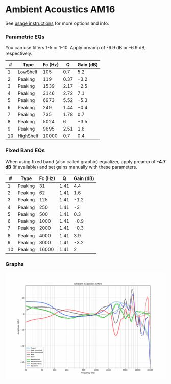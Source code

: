 # Ambient Acoustics AM16
See [usage instructions](https://github.com/jaakkopasanen/AutoEq#usage) for more options and info.

### Parametric EQs
You can use filters 1-5 or 1-10. Apply preamp of -6.9 dB or -6.9 dB, respectively.

|   # | Type      |   Fc (Hz) |    Q |   Gain (dB) |
|-----|-----------|-----------|------|-------------|
|   1 | LowShelf  |       105 | 0.7  |         5.2 |
|   2 | Peaking   |       119 | 0.37 |        -3.2 |
|   3 | Peaking   |      1539 | 2.17 |        -2.5 |
|   4 | Peaking   |      3146 | 2.72 |         7.1 |
|   5 | Peaking   |      6973 | 5.52 |        -5.3 |
|   6 | Peaking   |       249 | 1.44 |        -0.4 |
|   7 | Peaking   |       735 | 1.78 |         0.7 |
|   8 | Peaking   |      5024 | 6    |        -3.5 |
|   9 | Peaking   |      9695 | 2.51 |         1.6 |
|  10 | HighShelf |     10000 | 0.7  |         0.4 |

### Fixed Band EQs
When using fixed band (also called graphic) equalizer, apply preamp of **-4.7 dB** (if available) and set gains manually with these parameters.

|   # | Type    |   Fc (Hz) |    Q |   Gain (dB) |
|-----|---------|-----------|------|-------------|
|   1 | Peaking |        31 | 1.41 |         4.4 |
|   2 | Peaking |        62 | 1.41 |         1.6 |
|   3 | Peaking |       125 | 1.41 |        -1.2 |
|   4 | Peaking |       250 | 1.41 |        -3   |
|   5 | Peaking |       500 | 1.41 |         0.3 |
|   6 | Peaking |      1000 | 1.41 |        -0.9 |
|   7 | Peaking |      2000 | 1.41 |        -0.3 |
|   8 | Peaking |      4000 | 1.41 |         3.9 |
|   9 | Peaking |      8000 | 1.41 |        -3.2 |
|  10 | Peaking |     16000 | 1.41 |         2   |

### Graphs
![](./Ambient%20Acoustics%20AM16.png)
